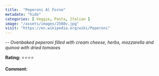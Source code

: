 ```yaml
---
title:  "Peperoni Al Forno"
metadate: "hide"
categories: [ Veggie, Pasta, Italian ]
image: "/assets/images/2508v.jpg"
visit: "https://en.wikipedia.org/wiki/Peperoni"
---
```


_-- Ovenbaked peperoni filled with cream cheese, herbs, mozzarella and quinoa with dried tomaoes_

**Rating:** ⭐️⭐️⭐️⭐️  
  
**Comment:**

